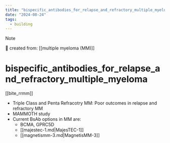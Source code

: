 ```yaml
---
title: "bispecific_antibodies_for_relapse_and_refractory_multiple_myeloma"
date: "2024-08-24"
tags:
  - building
---
```


> [!NOTE]
> 🌱 created from: [[multiple myeloma (MM)]]

# bispecific_antibodies_for_relapse_and_refractory_multiple_myeloma

[[bite_rrmm]]

- Triple Class and Penta Refracotry MM: Poor outcomes in relapse and refractory MM
- MAMMOTH study
- Current BsAb options in MM are:
  - BCMA, GPRC5D
  - [[majestec-1.md|MajesTEC-1]]
  - [[magnetismm-3.md|MagnetisMM-3]]
